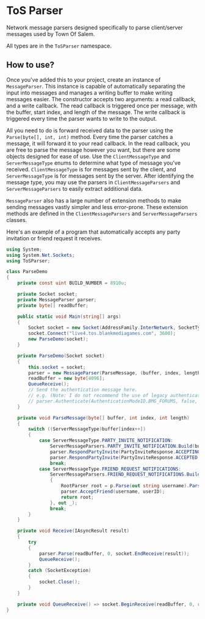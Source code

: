 # ToS Parser
Network message parsers designed specifically to parse client/server messages used by Town Of Salem.

All types are in the `ToSParser` namespace.

## How to use?
Once you've added this to your project, create an instance of `MessageParser`.
This instance is capable of automatically separating the input into messages and manages a writing buffer to make writing messages easier.
The constructor accepts two arguments: a read callback, and a write callback.
The read callback is triggered once per message, with the buffer, start index, and length of the message.
The write callback is triggered every time the parser wants to write to the output.

All you need to do is forward received data to the parser using the `Parse(byte[], int, int)` method.
Every time the parser catches a message, it will forward it to your read callback.
In the read callback, you are free to parse the message however you want, but there are some objects designed for ease of use.
Use the `ClientMessageType` and `ServerMessageType` enums to determine what type of message you've received.
`ClientMessageType` is for messages sent by the client, and `ServerMessageType` is for messages sent by the server.
After identifying the message type, you may use the parsers in `ClientMessageParsers` and `ServerMessageParsers` to easily extract additional data.

`MessageParser` also has a large number of extension methods to make sending messages vastly simpler and less error-prone.
These extension methods are defined in the `ClientMessageParsers` and `ServerMessageParsers` classes.

Here's an example of a program that automatically accepts any party invitation or friend request it receives.

```C#
using System;
using System.Net.Sockets;
using ToSParser;

class ParseDemo
{
	private const uint BUILD_NUMBER = 8910u;

	private Socket socket;
	private MessageParser parser;
	private byte[] readBuffer;

	public static void Main(string[] args)
	{
		Socket socket = new Socket(AddressFamily.InterNetwork, SocketType.Stream, ProtocolType.Tcp);
		socket.Connect("live4.tos.blankmediagames.com", 3600);
		new ParseDemo(socket);
	}

	private ParseDemo(Socket socket)
	{
		this.socket = socket;
		parser = new MessageParser(ParseMessage, (buffer, index, length) => socket.Send(buffer, index, length, SocketFlags.None));
		readBuffer = new byte[4096];
		QueueReceive();
		// Send the authentication message here.
		// e.g. (Note: I do not recommend the use of legacy authentication due to its use of plaintext password transmission.)
		// parser.Authenticate(AuthenticationModeID.BMG_FORUMS, false, BUILD_NUMBER, "ExampleAccount", "examplepassword");
	}

	private void ParseMessage(byte[] buffer, int index, int length)
	{
		switch ((ServerMessageType)buffer[index++])
		{
			case ServerMessageType.PARTY_INVITE_NOTIFICATION:
				ServerMessageParsers.PARTY_INVITE_NOTIFICATION.Build(buffer, index, length).Parse(out uint user);
				parser.RespondPartyInvite(PartyInviteResponse.ACCEPTING, user);
				parser.RespondPartyInvite(PartyInviteResponse.ACCEPTED, user);
				break;
			case ServerMessageType.FRIEND_REQUEST_NOTIFICATIONS:
				ServerMessageParsers.FRIEND_REQUEST_NOTIFICATIONS.Build(buffer, index, length).Parse(p =>
				{
					RootParser root = p.Parse(out string username).Parse(out uint userID);
					parser.AcceptFriend(username, userID);
					return root;
				}, out _);
				break;
		}
	}

	private void Receive(IAsyncResult result)
	{
		try
		{
			parser.Parse(readBuffer, 0, socket.EndReceive(result));
			QueueReceive();
		}
		catch (SocketException)
		{
			socket.Close();
		}
	}

	private void QueueReceive() => socket.BeginReceive(readBuffer, 0, readBuffer.Length, SocketFlags.None, Receive, null);
}
```
